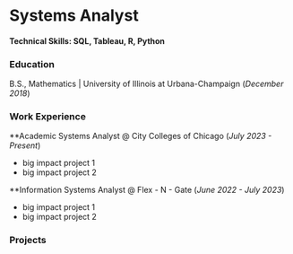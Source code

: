 # Systems Analyst

#### Technical Skills: SQL, Tableau, R, Python

### Education
B.S., Mathematics | University of Illinois at Urbana-Champaign (_December 2018_)

### Work Experience
**Academic Systems Analyst @ City Colleges of Chicago (_July 2023 - Present_)
- big impact project 1
- big impact project 2

**Information Systems Analyst @ Flex - N - Gate (_June 2022 - July 2023_)
- big impact project 1
- big impact project 2


### Projects
